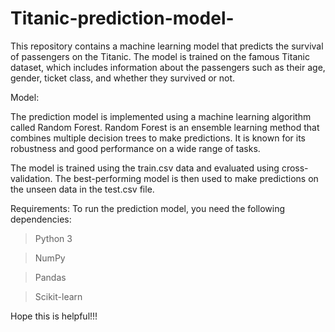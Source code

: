 # Titanic-prediction-model-
This repository contains a machine learning model that predicts the survival of passengers on the Titanic. The model is trained on the famous Titanic dataset, which includes information about the passengers such as their age, gender, ticket class, and whether they survived or not.

Model:

The prediction model is implemented using a machine learning algorithm called Random Forest. Random Forest is an ensemble learning method that combines multiple decision trees to make predictions. It is known for its robustness and good performance on a wide range of tasks.

The model is trained using the train.csv data and evaluated using cross-validation. The best-performing model is then used to make predictions on the unseen data in the test.csv file.

Requirements:
To run the prediction model, you need the following dependencies:

>Python 3

>NumPy

>Pandas

>Scikit-learn

Hope this is helpful!!!
